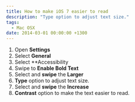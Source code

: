 ```yaml
---
title: How to make iOS 7 easier to read
description: "Type option to adjust text size."
tags:
  - Mac OSX
date: 2014-03-01 00:00:00 +1300
---
```

1. Open **Settings**
2. Select **General**
3. Select **Accessibility
4. Swipe to **Enable Bold Text**
5. Select and **swipe** the **Larger**
6. **Type** option to adjust text size.
7. Select and **swipe** the **Increase**
8. **Contrast** option to make the text easier to read.
